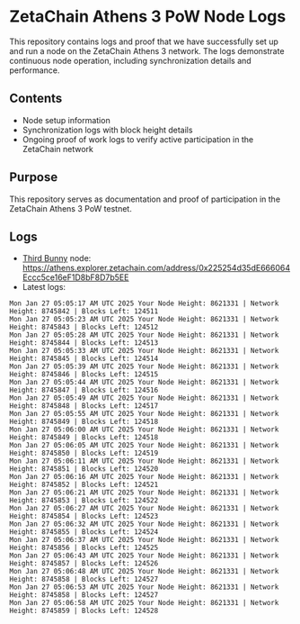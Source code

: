 # ZetaChain Athens 3 PoW Node Logs
This repository contains logs and proof that we have successfully set up and run a node on the ZetaChain Athens 3 network. The logs demonstrate continuous node operation, including synchronization details and performance.

## Contents
- Node setup information
- Synchronization logs with block height details
- Ongoing proof of work logs to verify active participation in the ZetaChain network

## Purpose
This repository serves as documentation and proof of participation in the ZetaChain Athens 3 PoW testnet.

## Logs

- [Third Bunny](https://thirdbunny.xyz/) node: https://athens.explorer.zetachain.com/address/0x225254d35dE666064Eccc5ce16eF1D8bF8D7b5EE
- Latest logs:
```
Mon Jan 27 05:05:17 AM UTC 2025 Your Node Height: 8621331 | Network Height: 8745842 | Blocks Left: 124511
Mon Jan 27 05:05:23 AM UTC 2025 Your Node Height: 8621331 | Network Height: 8745843 | Blocks Left: 124512
Mon Jan 27 05:05:28 AM UTC 2025 Your Node Height: 8621331 | Network Height: 8745844 | Blocks Left: 124513
Mon Jan 27 05:05:33 AM UTC 2025 Your Node Height: 8621331 | Network Height: 8745845 | Blocks Left: 124514
Mon Jan 27 05:05:39 AM UTC 2025 Your Node Height: 8621331 | Network Height: 8745846 | Blocks Left: 124515
Mon Jan 27 05:05:44 AM UTC 2025 Your Node Height: 8621331 | Network Height: 8745847 | Blocks Left: 124516
Mon Jan 27 05:05:49 AM UTC 2025 Your Node Height: 8621331 | Network Height: 8745848 | Blocks Left: 124517
Mon Jan 27 05:05:55 AM UTC 2025 Your Node Height: 8621331 | Network Height: 8745849 | Blocks Left: 124518
Mon Jan 27 05:06:00 AM UTC 2025 Your Node Height: 8621331 | Network Height: 8745849 | Blocks Left: 124518
Mon Jan 27 05:06:05 AM UTC 2025 Your Node Height: 8621331 | Network Height: 8745850 | Blocks Left: 124519
Mon Jan 27 05:06:11 AM UTC 2025 Your Node Height: 8621331 | Network Height: 8745851 | Blocks Left: 124520
Mon Jan 27 05:06:16 AM UTC 2025 Your Node Height: 8621331 | Network Height: 8745852 | Blocks Left: 124521
Mon Jan 27 05:06:21 AM UTC 2025 Your Node Height: 8621331 | Network Height: 8745853 | Blocks Left: 124522
Mon Jan 27 05:06:27 AM UTC 2025 Your Node Height: 8621331 | Network Height: 8745854 | Blocks Left: 124523
Mon Jan 27 05:06:32 AM UTC 2025 Your Node Height: 8621331 | Network Height: 8745855 | Blocks Left: 124524
Mon Jan 27 05:06:37 AM UTC 2025 Your Node Height: 8621331 | Network Height: 8745856 | Blocks Left: 124525
Mon Jan 27 05:06:43 AM UTC 2025 Your Node Height: 8621331 | Network Height: 8745857 | Blocks Left: 124526
Mon Jan 27 05:06:48 AM UTC 2025 Your Node Height: 8621331 | Network Height: 8745858 | Blocks Left: 124527
Mon Jan 27 05:06:53 AM UTC 2025 Your Node Height: 8621331 | Network Height: 8745858 | Blocks Left: 124527
Mon Jan 27 05:06:58 AM UTC 2025 Your Node Height: 8621331 | Network Height: 8745859 | Blocks Left: 124528
```

